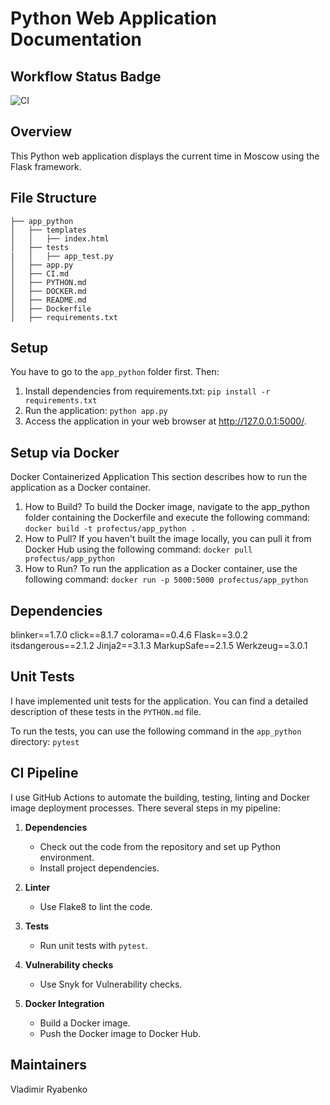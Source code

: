 # Python Web Application Documentation

## Workflow Status Badge

![CI](https://github.com/profectus200/S24-core-course-labs/workflows/CI/badge.svg)

## Overview
This Python web application displays the current time in Moscow using the Flask framework.

## File Structure
```
├── app_python
│   ├── templates
│   │   ├── index.html
│   ├── tests
|   │   ├── app_test.py
│   ├── app.py
│   ├── CI.md
│   ├── PYTHON.md
│   ├── DOCKER.md
│   ├── README.md
│   ├── Dockerfile
│   ├── requirements.txt
```


## Setup

You have to go to the `app_python` folder first. Then:
1. Install dependencies from requirements.txt:
```pip install -r requirements.txt```
2. Run the application:
```python app.py```
3. Access the application in your web browser at http://127.0.0.1:5000/.

## Setup via Docker
Docker Containerized Application
This section describes how to run the application as a Docker container.

1. How to Build?
To build the Docker image, navigate to the app_python folder containing the Dockerfile and execute the following command:
```docker build -t profectus/app_python .```
2. How to Pull?
If you haven't built the image locally, you can pull it from Docker Hub using the following command:
```docker pull profectus/app_python```
3. How to Run?
To run the application as a Docker container, use the following command:
```docker run -p 5000:5000 profectus/app_python```

## Dependencies
blinker==1.7.0
click==8.1.7
colorama==0.4.6
Flask==3.0.2
itsdangerous==2.1.2
Jinja2==3.1.3
MarkupSafe==2.1.5
Werkzeug==3.0.1

## Unit Tests

I have implemented unit tests for the application. You can find a detailed description of these tests in the `PYTHON.md`
file.

To run the tests, you can use the following command in the `app_python` directory:
```pytest```

## CI Pipeline

I use GitHub Actions to automate the building, testing, linting and Docker image deployment processes. There several
steps in my pipeline:

1. **Dependencies**
    - Check out the code from the repository and set up Python environment.
    - Install project dependencies.

2. **Linter**
    - Use Flake8 to lint the code.

3. **Tests**
    - Run unit tests with `pytest`.

4. **Vulnerability checks**
    - Use Snyk for Vulnerability checks.

5. **Docker Integration**
    - Build a Docker image.
    - Push the Docker image to Docker Hub.


## Maintainers
Vladimir Ryabenko
